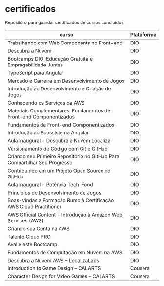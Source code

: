 # certificados
Repositóro para guardar certificados de cursos concluídos.

|curso|Plataforma|
|----|----|
|Trabalhando com Web Components no Front-end|DIO|
|Descubra a Nuvem|DIO|
|Bootcamps DIO: Educação Gratuita e Empregabilidade Juntas|DIO|
|TypeScript para Angular|DIO|
|Mercado e Carreira em Desenvolvimento de Jogos|DIO|
|Introdução ao Desenvolvimento e Criação de Jogos|DIO|
|Conhecendo os Serviços da AWS|DIO|
|Materiais Complementares: Fundamentos de Front-end Componentizados|DIO|
|Fundamentos de Front-end Componentizados|DIO|
|Introdução ao Ecossistema Angular|DIO|
|Aula Inaugural - Descubra a Nuvem Localiza|DIO|
|Versionamento de Código com Git e GitHub|DIO|
|Criando seu Primeiro Repositório no GitHub Para Compartilhar Seu Progresso|DIO|
|Contribuindo em um Projeto Open Source no GitHub|DIO|
|Aula Inaugural - Potência Tech iFood|DIO|
|Princípios de Desenvolvimento de Jogos|DIO|
|Boas-vindas a Formação Rumo à Certificação AWS Cloud Practitioner|DIO|
|AWS Official Content - Introdução à Amazon Web Services (AWS)|DIO|
|Criando sua Conta na AWS|DIO|
|Talento Cloud PRO|DIO|
|Avalie este Bootcamp|DIO|
|Fundamentos de Computação em Nuvem na AWS|DIO|
|Descubra a Nuvem AWS – LocalizaLabs|DIO|
|Introduction to Game Design – CALARTS|Cousera|
|Character Design for Video Games – CALARTS|Cousera|

